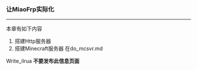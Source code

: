 ### 让MiaoFrp实际化
-------
本章有如下内容
1. 搭建Http服务器
2. 搭建Minecraft服务器 在do_mcsvr.md

Write_ilrua
 **不要发布此信息页面**
